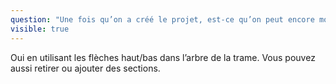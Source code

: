 ```yaml
---
question: "Une fois qu’on a créé le projet, est-ce qu’on peut encore modifier la trame ? "
visible: true
---
```

Oui en utilisant les flèches haut/bas dans l’arbre de la trame. Vous pouvez aussi retirer ou ajouter des sections.
